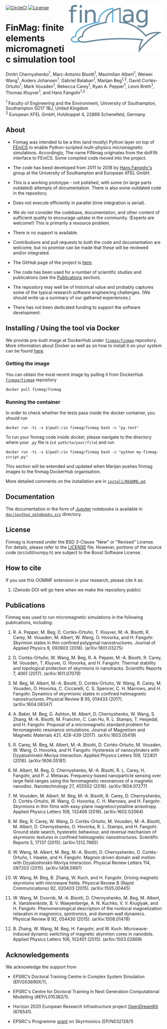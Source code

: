 [![CircleCI](https://circleci.com/gh/fangohr/finmag.svg?style=svg&circle-token=6e89ca6e2d8bb3dadd4ac9ec84bec71d91336f9c)](https://circleci.com/gh/fangohr/finmag)
<img src="dev/logos/finmag_logo.png" width="300" align="right">
[![License](https://img.shields.io/badge/License-BSD%203--Clause-blue.svg)](https://opensource.org/licenses/BSD-3-Clause)

# FinMag: finite elements micromagnetic simulation tool

Dmitri Chernyshenko<sup>1</sup>, Marc-Antonio Bisotti<sup>1</sup>, Maximilian Albert<sup>1</sup>, Weiwei Wang<sup>1</sup>, Anders Johansen<sup>1</sup>, Gabriel Balaban<sup>1</sup>, Marijan Beg<sup>1,2</sup>, David Cortés-Ortuño<sup>1</sup>, Mark Vousden<sup>1</sup>, Rebecca Carey<sup>1</sup>, Ryan A. Pepper<sup>1</sup>, Leoni Breth<sup>1</sup>, Thomas Kluyver<sup>1</sup>, and Hans Fangohr<sup>1,2</sup>

<sup>1</sup> Faculty of Engineering and the Environment, University of Southampton, Southampton SO17 1BJ, United Kingdom  
<sup>2</sup> European XFEL GmbH, Holzkoppel 4, 22869 Schenefeld, Germany

## About

- Finmag was intended to be a thin (and mostly) Python layer on top of [FEniCS](https://fenicsproject.org/) to enable Python-scripted multi-physics micromagnetic simulations. Accordingly, The name FINmag originates from the dolFIN interface to FEniCS. Some compiled code moved into the project. 

- The code has beed developed from 2011 to 2018 by [Hans Fangohr's](http://fangohr.github.io) group at the University of Southampton and European XFEL GmbH.

- This is a working prototype - not polished, with some (in large parts outdated) attempts of documentation. There is also some outdated code in the repository.

- Does not execute efficiently in parallel (time integration is serial).

- We do not consider the codebase, documentation, and other content of sufficient quality to encourage uptake in the community. (Experts are welcome!) This is primarily a resource problem.

- There is no support is available.

- Contributions and pull requests to both the code and documentation are welcome, but no promise can be made that these will be reviewed and/or integrated.

- The GitHub page of the project is [here](https://github.com/fangohr/finmag).

- The code has been used for a number of scientific studies and publications (see the [Publications](#Publications) section).

- The repository may well be of historical value and probably captures some of the typical research software engineering challenges. (We should write up a summary of our gathered experiences.)

- There has not been dedicated funding to support the software development.

## Installing / Using the tool via Docker

We provide pre-built image at DockerHub under [`finmag/finmag`](XXX) repository. More information about Docker as well as on how to install it on your system can be found [here](https://www.docker.com/).

### Getting the image

You can obtain the most recent image by pulling it from DockerHub [`finmag/finmag`](XXX) repository

    docker pull finmag/finmag

### Running the container

In order to check whether the tests pass inside the docker container, you should run

    docker run -ti -v $(pwd):/io finmag/finmag bash -c "py.test"

To run your finmag code inside docker, please navigate to the directory where your `.py` file is (`cd path/to/your/file`) and run

    docker run -ti -v $(pwd):/io finmag/finmag bash -c "python my-finmag-script.py"

This section will be extended and updated when Marijan pushes finmag images to the finmag DockerHub organisation.

More detailed comments on the installation are in [`install/README.md`](install/README.md).

## Documentation

The documentation in the form of [Jupyter](http://jupyter.org/) notebooks is available in [`doc/ipython_notebooks_src`](doc/ipython_notebooks_src) directory.

## License

Finmag is licensed under the BSD 3-Clause "New" or "Revised" License. For details, please refer to the [LICENSE](LICENSE) file. However, portions of the source code (src/util/numpy.h) are subject to the Boost Software License.

## How to cite

If you use this OOMMF extension in your research, please cite it as:

1. (Zenodo DOI will go here when we make the repository public)

## Publications

Finmag was used to run micromagnetic simulations in the following publications, including:

1. R. A. Pepper, M. Beg, D. Cortés-Ortuño, T. Kluyver, M.-A. Bisotti, R. Carey, M. Vousden, M. Albert, W. Wang, O. Hovorka, and H. Fangohr. Skyrmion states in thin confined polygonal nanostructures. Journal of Applied Physics 9, 093903 (2018). (arXiv:1801.03275)

2. D. Cortés-Ortuño, W. Wang, M. Beg, R. A. Pepper, M.-A. Bisotti, R. Carey, M. Vousden, T. Kluyver, O. Hovorka, and H. Fangohr. Thermal stability and topological protection of skyrmions in nanotracks. Scientific Reports 7, 4061 (2017). (arXiv:1611.07079)

3. M. Beg, M. Albert, M.-A. Bisotti, D. Cortés-Ortuño, W. Wang, R. Carey, M. Vousden, O. Hovorka, C. Ciccarelli, C. S. Spencer, C. H. Marrows, and H. Fangohr. Dynamics of skyrmionic states in confined helimagnetic nanostructures. Physical Review B 95, 014433 (2017). (arXiv:1604.08347)

4. A. Baker, M. Beg, G. Ashton, M. Albert, D. Chernyshenko, W. Wang, S. Zhang, M.-A. Bisotti, M. Franchin, C. Lian Hu, R. L. Stamps, T. Hesjedal, and H. Fangohr. Proposal of a micromagnetic standard problem for ferromagnetic resonance simulations. Journal of Magnetism and Magnetic Materials 421, 428-439 (2017). (arXiv:1603.05419)

5. R. Carey, M. Beg, M. Albert, M.-A. Bisotti, D. Cortés-Ortuño, M. Vousden, W. Wang, O. Hovorka, and H. Fangohr. Hysteresis of nanocylinders with Dzyaloshinskii-Moriya interaction. Applied Physics Letters 109, 122401 (2016). (arXiv:1606.05181)

6. M. Albert, M. Beg, D. Chernyshenko, M.-A. Bisotti, R. L. Carey, H. Fangohr, and P. J. Metaxas. Frequency-based nanoparticle sensing over large field ranges using the ferromagnetic resonances of a magnetic nanodisc. Nanotechnology 27, 455502 (2016). (arXiv:1604.07277)

7. M. Vousden, M. Albert, M. Beg, M.-A. Bisotti, R. Carey, D. Chernyshenko, D. Cortés-Ortuño, W. Wang, O. Hovorka, C. H. Marrows, and H. Fangohr. Skyrmions in thin films with easy-plane magnetocrystalline anisotropy. Applied Physics Letters 108, 132406 (2016). (arXiv:1602.02064)

8. M. Beg, R. Carey, W. Wang, D. Cortés-Ortuño, M. Vousden, M.-A. Bisotti, M. Albert, D. Chernyshenko, O. Hovorka, R. L. Stamps, and H. Fangohr. Ground state search, hysteretic behaviour, and reversal mechanism of skyrmionic textures in confined helimagnetic nanostructures. Scientific Reports 5, 17137 (2015). (arXiv:1312.7665)

9. W. Wang, M. Albert, M. Beg, M.-A. Bisotti, D. Chernyshenko, D. Cortés-Ortuño, I. Hawke, and H. Fangohr. Magnon driven domain wall motion with Dzyaloshinskii-Moriya interaction. Physical Review Letters 114, 087203 (2015). (arXiv:1406.5997)

10. W. Wang, M. Beg, B. Zhang, W. Kuch, and H. Fangohr. Driving magnetic skyrmions with microwave fields. Physical Review B (Rapid Communications) 92, 020403 (2015). (arXiv:1505.00445)

11. W. Wang, M. Dvornik, M.-A. Bisotti, D. Chernyshenko, M. Beg, M. Albert, A. Vansteenkiste, B. V. Waeyenberge, A. N. Kuchko, V. V. Kruglyak, and H. Fangohr. Phenomenological description of the nonlocal magnetization relaxation in magnonics, spintronics, and domain-wall dynamics. Physical Review B 92, 054430 (2015). (arXiv:1508.01478)

12. B. Zhang, W. Wang, M. Beg, H. Fangohr, and W. Kuch. Microwave-induced dynamic switching of magnetic skyrmion cores in nanodots. Applied Physics Letters 106, 102401 (2015). (arXiv:1503.02869)

## Acknowledgements

We acknowledge the support from

- EPSRC’s Doctoral Training Centre in Complex System Simulation (EP/G03690X/1),

- EPSRC's Centre for Doctoral Training in Next Generation Computational Modelling (#EP/L015382/1).

- Horizon 2020 European Research Infrastructure project [OpenDreamKit](http://opendreamkit.org/) (676541).

- EPSRC's Programme [grant](https://www.skyrmions.ac.uk/) on Skyrmionics (EP/N032128/1)
